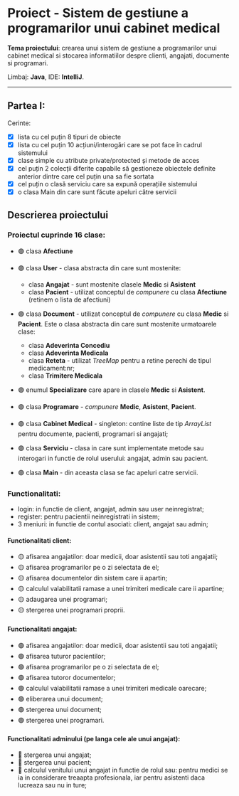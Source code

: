 # Proiect - Sistem de gestiune a programarilor unui cabinet medical


**Tema proiectului**: crearea unui sistem de gestiune a programarilor unui cabinet medical si stocarea informatiilor despre clienti, angajati, documente si programari.

Limbaj: **Java**, IDE: **IntelliJ**.

---
## Partea I:
Cerinte:
- [x] lista cu cel puțin 8 tipuri de obiecte
- [x] lista cu cel puțin 10 acțiuni/interogări care se pot face în cadrul sistemului
- [x] clase simple cu atribute private/protected și metode de acces
- [x] cel puțin 2 colecții diferite capabile să gestioneze obiectele definite anterior dintre care cel puțin una sa fie sortata
- [x] cel puțin o clasă serviciu care sa expună operațiile sistemului
- [x] o clasa Main din care sunt făcute apeluri către servicii
 
## Descrierea proiectului
### Proiectul cuprinde 16 clase:

- 🟣 clasa **Afectiune**
- 🟣 clasa **User** - clasa abstracta din care sunt mostenite:
    - clasa **Angajat** - sunt mostenite clasele **Medic** si **Asistent**
    - clasa **Pacient** - utilizat conceptul de *compunere* cu clasa **Afectiune** (retinem o lista de afectiuni)
    
- 🟣 clasa **Document** - utilizat conceptul de *compunere* cu clasa **Medic** si **Pacient**. Este o clasa abstracta din care sunt mostenite urmatoarele clase:
    - clasa **Adeverinta Concediu**
    - clasa **Adeverinta Medicala** 
    - clasa **Reteta** - utilizat *TreeMap* pentru a retine perechi de tipul medicament:nr;
    - clasa **Trimitere Medicala**

- 🟣 enumul **Specializare** care apare in clasele **Medic** si **Asistent**.
- 🟣 clasa **Programare** - *compunere* **Medic**, **Asistent**, **Pacient**.
- 🟣 clasa **Cabinet Medical** - singleton: contine liste de tip *ArrayList* pentru documente, pacienti, programari si angajati;
- 🟣 clasa **Serviciu** - clasa in care sunt implementate metode sau interogari in functie de rolul userului: angajat, admin sau pacient.
- 🟣 clasa **Main** - din aceasta clasa se fac apeluri catre servicii.

### Functionalitati:
- login: in functie de client, angajat, admin sau user neinregistrat;
- register: pentru pacientii neinregistrati in sistem;
- 3 meniuri: in functie de contul asociati: client, angajat sau admin;

#### Functionalitati client:
- 🟡 afisarea angajatilor: doar medicii, doar asistentii sau toti angajatii;
- 🟡 afisarea programarilor pe o zi selectata de el;
- 🟡 afisarea documentelor din sistem care ii apartin;
- 🟡 calculul valabilitatii ramase a unei trimiteri medicale care ii apartine;
- 🟡 adaugarea unei programari;
- 🟡 stergerea unei programari proprii.

#### Functionalitati angajat:
- 🟢  afisarea angajatilor: doar medicii, doar asistentii sau toti angajatii;
- 🟢  afisarea tuturor pacientilor;
- 🟢  afisarea programarilor pe o zi selectata de el;
- 🟢  afisarea tutoror documentelor;
- 🟢  calculul valabilitatii ramase a unei trimiteri medicale oarecare;
- 🟢  eliberarea unui document;
- 🟢  stergerea unui document;
- 🟢  stergerea unei programari.

#### Functionalitati adminului (pe langa cele ale unui angajat):
- 🔵 stergerea unui angajat;
- 🔵 stergerea unui pacient;
- 🔵 calculul venitului unui angajat in functie de rolul sau: pentru medici se ia in considerare treaapta profesionala, iar pentru asistenti daca lucreaza sau nu in ture;
